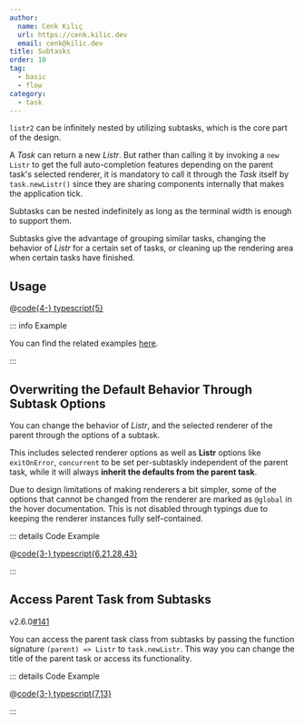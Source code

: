 ```yaml
---
author:
  name: Cenk Kılıç
  url: https://cenk.kilic.dev
  email: cenk@kilic.dev
title: Subtasks
order: 10
tag:
  - basic
  - flow
category:
  - task
---
```


`listr2` can be infinitely nested by utilizing subtasks, which is the core part of the design.

<!-- more -->

A _Task_ can return a new _Listr_. But rather than calling it by invoking a `new Listr` to get the full auto-completion features depending on the parent task's selected renderer, it is mandatory to call it through the _Task_ itself by `task.newListr()` since they are sharing components internally that makes the application tick.

Subtasks can be nested indefinitely as long as the terminal width is enough to support them.

Subtasks give the advantage of grouping similar tasks, changing the behavior of _Listr_ for a certain set of tasks, or cleaning up the rendering area when certain tasks have finished.

## Usage

@[code{4-} typescript{5}](../../examples/docs/task/subtasks/usage.ts)

::: info Example

You can find the related examples [here](https://github.com/listr2/listr2/tree/master/examples/subtasks.example.ts).

:::

## Overwriting the Default Behavior Through Subtask Options

You can change the behavior of _Listr_, and the selected renderer of the parent through the options of a subtask.

This includes selected renderer options as well as **Listr** options like `exitOnError`, `concurrent` to be set per-subtaskly independent of the parent task, while it will always **inherit the defaults from the parent task**.

Due to design limitations of making renderers a bit simpler, some of the options that cannot be changed from the renderer are marked as `@global` in the hover documentation. This is not disabled through typings due to keeping the renderer instances fully self-contained.

::: details <FontIcon icon="material-symbols:code-blocks-outline" /> Code Example

@[code{3-} typescript{6,21,28,43}](../../examples/docs/task/subtasks/overwriting-options.ts)

:::

## Access Parent Task from Subtasks

<Badge><FontIcon icon="mdi:tag-text-outline"/>v2.6.0</Badge><Badge type="warning"><FontIcon icon="mdi:github"/><a href="https://github.com/listr2/listr2/issues/141" target="_blank">#141</a></Badge>

You can access the parent task class from subtasks by passing the function signature `(parent) => Listr` to `task.newListr`. This way you can change the title of the parent task or access its functionality.

::: details <FontIcon icon="material-symbols:code-blocks-outline" /> Code Example

@[code{3-} typescript{7,13}](../../examples/docs/task/subtasks/access-parent-task.ts)

:::
